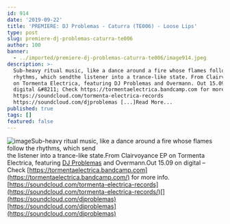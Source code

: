 ```yaml
---
id: 914
date: '2019-09-22'
title: 'PREMIERE: DJ Problemas - Caturra (TE006) - Loose Lips'
type: post
slug: premiere-dj-problemas-caturra-te006
author: 100
banner:
  - ../imported/premiere-dj-problemas-caturra-te006/image914.jpeg
description: >-
  Sub-heavy ritual music, like a dance around a fire whose flames follow the
  rhythms, which sendthe listener into a trance-like state. From Clairvoyance EP
  on Tormenta Electrica, featuring DJ Problemas and Overmann. Out 15.09 on
  digital &#8211; Check https://tormentaelectrica.bandcamp.com for more info.
  https://soundcloud.com/tormenta-electrica-records
  https://soundcloud.com/djproblemas [...]Read More...
published: true
tags: []
featured: false
---
```

![image](../../imported/premiere-dj-problemas-caturra-te006/image914.jpeg)Sub-heavy ritual music, like a dance around a fire whose flames follow the rhythms, which send  
the listener into a trance-like state.From Clairvoyance EP on Tormenta Electrica, featuring [DJ Problemas](https://djproblemas.bandcamp.com/) and Overmann.Out 15.09 on digital – Check [](https://tormentaelectrica.bandcamp.com/)[https://tormentaelectrica.bandcamp.com](https://tormentaelectrica.bandcamp.com/) for more info.[](https://soundcloud.com/tormenta-electrica-records/)[https://soundcloud.com/tormenta-electrica-records](https://soundcloud.com/tormenta-electrica-records/)[](https://soundcloud.com/djproblemas)[https://soundcloud.com/djproblemas](https://soundcloud.com/djproblemas)